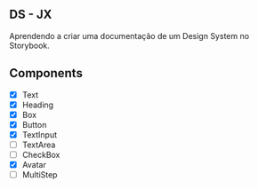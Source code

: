 ## DS - JX

Aprendendo a criar uma documentação de um Design System no Storybook.

## Components

- [x] Text
- [x] Heading
- [x] Box
- [x] Button
- [X] TextInput
- [ ] TextArea
- [ ] CheckBox
- [x] Avatar
- [ ] MultiStep